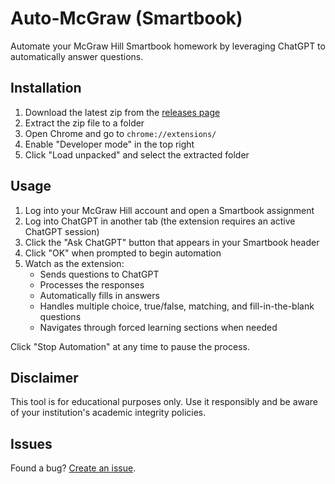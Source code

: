 # Auto-McGraw (Smartbook)

Automate your McGraw Hill Smartbook homework by leveraging ChatGPT to automatically answer questions.

## Installation

1. Download the latest zip from the [releases page](https://github.com/GooglyBlox/auto-mcgraw/releases)
2. Extract the zip file to a folder
3. Open Chrome and go to `chrome://extensions/`
4. Enable "Developer mode" in the top right
5. Click "Load unpacked" and select the extracted folder

## Usage

1. Log into your McGraw Hill account and open a Smartbook assignment
2. Log into ChatGPT in another tab (the extension requires an active ChatGPT session)
3. Click the "Ask ChatGPT" button that appears in your Smartbook header
4. Click "OK" when prompted to begin automation
5. Watch as the extension:
   - Sends questions to ChatGPT
   - Processes the responses
   - Automatically fills in answers
   - Handles multiple choice, true/false, matching, and fill-in-the-blank questions
   - Navigates through forced learning sections when needed

Click "Stop Automation" at any time to pause the process.

## Disclaimer

This tool is for educational purposes only. Use it responsibly and be aware of your institution's academic integrity policies.

## Issues

Found a bug? [Create an issue](https://github.com/GooglyBlox/auto-mcgraw/issues).